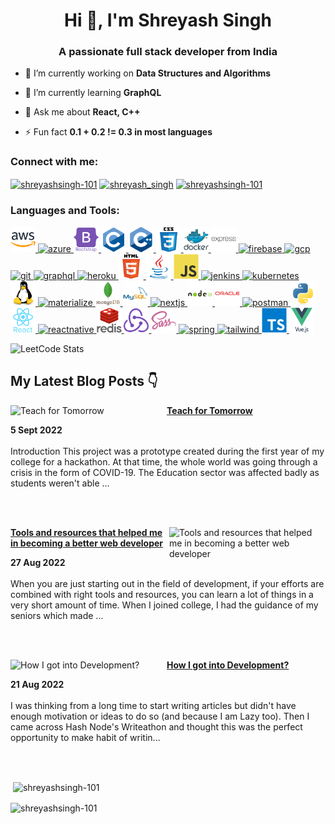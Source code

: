 <h1 align="center">Hi 👋, I'm Shreyash Singh</h1>
<h3 align="center">A passionate full stack developer from India</h3>

<!--

<p align="left"> <img src="https://komarev.com/ghpvc/?username=shreyashsingh-101&label=Profile%20views&color=0e75b6&style=flat" alt="shreyashsingh-101" /> </p>

 <p align="left"> <a href="https://github.com/ryo-ma/github-profile-trophy"><img src="https://github-profile-trophy.vercel.app/?username=shreyashsingh-101" alt="shreyashsingh-101" /></a> </p>

-->
- 🔭 I’m currently working on **Data Structures and Algorithms**

- 🌱 I’m currently learning **GraphQL**

- 💬 Ask me about **React, C++**

- ⚡ Fun fact **0.1 + 0.2 != 0.3 in most languages**

<h3 align="left">Connect with me:</h3>
<p align="left">
<a href="https://linkedin.com/in/shreyashsingh-101" target="blank"><img align="center" src="https://raw.githubusercontent.com/rahuldkjain/github-profile-readme-generator/master/src/images/icons/Social/linked-in-alt.svg" alt="shreyashsingh-101" height="30" width="40" /></a>
<a href="https://www.hackerrank.com/shreyash_singh" target="blank"><img align="center" src="https://raw.githubusercontent.com/rahuldkjain/github-profile-readme-generator/master/src/images/icons/Social/hackerrank.svg" alt="shreyash_singh" height="30" width="40" /></a>
<a href="https://www.leetcode.com/shreyashsingh-101" target="blank"><img align="center" src="https://raw.githubusercontent.com/rahuldkjain/github-profile-readme-generator/master/src/images/icons/Social/leet-code.svg" alt="shreyashsingh-101" height="30" width="40" /></a>
</p>

<h3 align="left">Languages and Tools:</h3>
<p align="left"> <a href="https://aws.amazon.com" target="_blank" rel="noreferrer"> <img src="https://raw.githubusercontent.com/devicons/devicon/master/icons/amazonwebservices/amazonwebservices-original-wordmark.svg" alt="aws" width="40" height="40"/> </a> <a href="https://azure.microsoft.com/en-in/" target="_blank" rel="noreferrer"> <img src="https://www.vectorlogo.zone/logos/microsoft_azure/microsoft_azure-icon.svg" alt="azure" width="40" height="40"/> </a> <a href="https://getbootstrap.com" target="_blank" rel="noreferrer"> <img src="https://raw.githubusercontent.com/devicons/devicon/master/icons/bootstrap/bootstrap-plain-wordmark.svg" alt="bootstrap" width="40" height="40"/> </a> <a href="https://www.cprogramming.com/" target="_blank" rel="noreferrer"> <img src="https://raw.githubusercontent.com/devicons/devicon/master/icons/c/c-original.svg" alt="c" width="40" height="40"/> </a> <a href="https://www.w3schools.com/cpp/" target="_blank" rel="noreferrer"> <img src="https://raw.githubusercontent.com/devicons/devicon/master/icons/cplusplus/cplusplus-original.svg" alt="cplusplus" width="40" height="40"/> </a> <a href="https://www.w3schools.com/css/" target="_blank" rel="noreferrer"> <img src="https://raw.githubusercontent.com/devicons/devicon/master/icons/css3/css3-original-wordmark.svg" alt="css3" width="40" height="40"/> </a> <a href="https://www.docker.com/" target="_blank" rel="noreferrer"> <img src="https://raw.githubusercontent.com/devicons/devicon/master/icons/docker/docker-original-wordmark.svg" alt="docker" width="40" height="40"/> </a> <a href="https://expressjs.com" target="_blank" rel="noreferrer"> <img src="https://raw.githubusercontent.com/devicons/devicon/master/icons/express/express-original-wordmark.svg" alt="express" width="40" height="40"/> </a> <a href="https://firebase.google.com/" target="_blank" rel="noreferrer"> <img src="https://www.vectorlogo.zone/logos/firebase/firebase-icon.svg" alt="firebase" width="40" height="40"/> </a> <a href="https://cloud.google.com" target="_blank" rel="noreferrer"> <img src="https://www.vectorlogo.zone/logos/google_cloud/google_cloud-icon.svg" alt="gcp" width="40" height="40"/> </a> <a href="https://git-scm.com/" target="_blank" rel="noreferrer"> <img src="https://www.vectorlogo.zone/logos/git-scm/git-scm-icon.svg" alt="git" width="40" height="40"/> </a> <a href="https://graphql.org" target="_blank" rel="noreferrer"> <img src="https://www.vectorlogo.zone/logos/graphql/graphql-icon.svg" alt="graphql" width="40" height="40"/> </a> <a href="https://heroku.com" target="_blank" rel="noreferrer"> <img src="https://www.vectorlogo.zone/logos/heroku/heroku-icon.svg" alt="heroku" width="40" height="40"/> </a> <a href="https://www.w3.org/html/" target="_blank" rel="noreferrer"> <img src="https://raw.githubusercontent.com/devicons/devicon/master/icons/html5/html5-original-wordmark.svg" alt="html5" width="40" height="40"/> </a> <a href="https://www.java.com" target="_blank" rel="noreferrer"> <img src="https://raw.githubusercontent.com/devicons/devicon/master/icons/java/java-original.svg" alt="java" width="40" height="40"/> </a> <a href="https://developer.mozilla.org/en-US/docs/Web/JavaScript" target="_blank" rel="noreferrer"> <img src="https://raw.githubusercontent.com/devicons/devicon/master/icons/javascript/javascript-original.svg" alt="javascript" width="40" height="40"/> </a> <a href="https://www.jenkins.io" target="_blank" rel="noreferrer"> <img src="https://www.vectorlogo.zone/logos/jenkins/jenkins-icon.svg" alt="jenkins" width="40" height="40"/> </a> <a href="https://kubernetes.io" target="_blank" rel="noreferrer"> <img src="https://www.vectorlogo.zone/logos/kubernetes/kubernetes-icon.svg" alt="kubernetes" width="40" height="40"/> </a> <a href="https://www.linux.org/" target="_blank" rel="noreferrer"> <img src="https://raw.githubusercontent.com/devicons/devicon/master/icons/linux/linux-original.svg" alt="linux" width="40" height="40"/> </a> <a href="https://materializecss.com/" target="_blank" rel="noreferrer"> <img src="https://raw.githubusercontent.com/prplx/svg-logos/5585531d45d294869c4eaab4d7cf2e9c167710a9/svg/materialize.svg" alt="materialize" width="40" height="40"/> </a> <a href="https://www.mongodb.com/" target="_blank" rel="noreferrer"> <img src="https://raw.githubusercontent.com/devicons/devicon/master/icons/mongodb/mongodb-original-wordmark.svg" alt="mongodb" width="40" height="40"/> </a> <a href="https://www.mysql.com/" target="_blank" rel="noreferrer"> <img src="https://raw.githubusercontent.com/devicons/devicon/master/icons/mysql/mysql-original-wordmark.svg" alt="mysql" width="40" height="40"/> </a> <a href="https://nextjs.org/" target="_blank" rel="noreferrer"> <img src="https://cdn.worldvectorlogo.com/logos/nextjs-2.svg" alt="nextjs" width="40" height="40"/> </a> <a href="https://nodejs.org" target="_blank" rel="noreferrer"> <img src="https://raw.githubusercontent.com/devicons/devicon/master/icons/nodejs/nodejs-original-wordmark.svg" alt="nodejs" width="40" height="40"/> </a> <a href="https://www.oracle.com/" target="_blank" rel="noreferrer"> <img src="https://raw.githubusercontent.com/devicons/devicon/master/icons/oracle/oracle-original.svg" alt="oracle" width="40" height="40"/> </a> <a href="https://postman.com" target="_blank" rel="noreferrer"> <img src="https://www.vectorlogo.zone/logos/getpostman/getpostman-icon.svg" alt="postman" width="40" height="40"/> </a> <a href="https://www.python.org" target="_blank" rel="noreferrer"> <img src="https://raw.githubusercontent.com/devicons/devicon/master/icons/python/python-original.svg" alt="python" width="40" height="40"/> </a> <a href="https://reactjs.org/" target="_blank" rel="noreferrer"> <img src="https://raw.githubusercontent.com/devicons/devicon/master/icons/react/react-original-wordmark.svg" alt="react" width="40" height="40"/> </a> <a href="https://reactnative.dev/" target="_blank" rel="noreferrer"> <img src="https://reactnative.dev/img/header_logo.svg" alt="reactnative" width="40" height="40"/> </a> <a href="https://redis.io" target="_blank" rel="noreferrer"> <img src="https://raw.githubusercontent.com/devicons/devicon/master/icons/redis/redis-original-wordmark.svg" alt="redis" width="40" height="40"/> </a> <a href="https://redux.js.org" target="_blank" rel="noreferrer"> <img src="https://raw.githubusercontent.com/devicons/devicon/master/icons/redux/redux-original.svg" alt="redux" width="40" height="40"/> </a> <a href="https://sass-lang.com" target="_blank" rel="noreferrer"> <img src="https://raw.githubusercontent.com/devicons/devicon/master/icons/sass/sass-original.svg" alt="sass" width="40" height="40"/> </a> <a href="https://spring.io/" target="_blank" rel="noreferrer"> <img src="https://www.vectorlogo.zone/logos/springio/springio-icon.svg" alt="spring" width="40" height="40"/> </a> <a href="https://tailwindcss.com/" target="_blank" rel="noreferrer"> <img src="https://www.vectorlogo.zone/logos/tailwindcss/tailwindcss-icon.svg" alt="tailwind" width="40" height="40"/> </a> <a href="https://www.typescriptlang.org/" target="_blank" rel="noreferrer"> <img src="https://raw.githubusercontent.com/devicons/devicon/master/icons/typescript/typescript-original.svg" alt="typescript" width="40" height="40"/> </a> <a href="https://vuejs.org/" target="_blank" rel="noreferrer"> <img src="https://raw.githubusercontent.com/devicons/devicon/master/icons/vuejs/vuejs-original-wordmark.svg" alt="vuejs" width="40" height="40"/> </a> </p>

![LeetCode Stats](https://leetcard.jacoblin.cool/shreyashsingh-101?theme=dark&font=Roboto&ext=activity)

## My Latest Blog Posts 👇
<!-- HASHNODE_BLOG:START -->
<p align="left">
<a href="https://shreyashsingh101.hashnode.dev/teach-for-tomorrow" title="Teach for Tomorrow"><img src="https://cdn.hashnode.com/res/hashnode/image/unsplash/zFSo6bnZJTw/upload/v1662324927890/9Vu6XY-bo.jpeg" alt="Teach for Tomorrow" width="250px" align="left" /></a>
<a href="https://shreyashsingh101.hashnode.dev/teach-for-tomorrow" title="Teach for Tomorrow"><strong>Teach for Tomorrow</strong></a>
<div><strong>5 Sept 2022</strong></div>
<br/> Introduction
This project was a prototype created during the first year of my college for a hackathon.
At that time, the whole world was going through a crisis in the form of COVID-19.
The Education sector was affected badly as students weren't able ... </p> <br/> <br/>
<p align="left">
<a href="https://shreyashsingh101.hashnode.dev/tools-and-resources-that-helped-me-in-becoming-a-better-web-developer" title="Tools and resources that helped me in becoming a better web developer"><img src="https://cdn.hashnode.com/res/hashnode/image/unsplash/9SoCnyQmkzI/upload/v1661350085413/coJt7-Xd8.jpeg" alt="Tools and resources that helped me in becoming a better web developer" width="250px" align="right" /></a>
<a href="https://shreyashsingh101.hashnode.dev/tools-and-resources-that-helped-me-in-becoming-a-better-web-developer" title="Tools and resources that helped me in becoming a better web developer"><strong>Tools and resources that helped me in becoming a better web developer</strong></a>
<div><strong>27 Aug 2022</strong></div>
<br/> When you are just starting out in the field of development, if your efforts are combined with right tools and resources, you can learn a lot of things in a very short amount of time.
When I joined college, I had the guidance of my seniors which made ... </p> <br/> <br/>
<p align="left">
<a href="https://shreyashsingh101.hashnode.dev/how-i-got-into-development" title="How I got into Development?"><img src="https://cdn.hashnode.com/res/hashnode/image/unsplash/4Mw7nkQDByk/upload/v1661107145716/MAHh2NtQit.jpeg" alt="How I got into Development?" width="250px" align="left" /></a>
<a href="https://shreyashsingh101.hashnode.dev/how-i-got-into-development" title="How I got into Development?"><strong>How I got into Development?</strong></a>
<div><strong>21 Aug 2022</strong></div>
<br/> I was thinking from a long time to start writing articles but didn't have enough motivation or ideas to do so (and because I am Lazy too).
Then I came across Hash Node's Writeathon  and thought this was the perfect opportunity to make habit of writin... </p> <br/> <br/>
<!-- HASHNODE_BLOG:END -->


<!--
<p><img align="left" src="https://github-readme-stats.vercel.app/api/top-langs?username=shreyashsingh-101&show_icons=true&locale=en&layout=compact" alt="shreyashsingh-101" /></p>
-->

<p>&nbsp;<img align="center" src="https://github-readme-stats.vercel.app/api?username=shreyashsingh-101&show_icons=true&locale=en" alt="shreyashsingh-101" /></p>

<p><img align="center" src="https://github-readme-streak-stats.herokuapp.com/?user=shreyashsingh-101&" alt="shreyashsingh-101" /></p>
